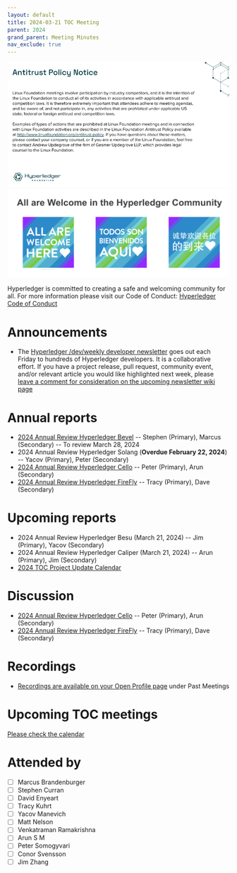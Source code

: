 ```yaml
---
layout: default
title: 2024-03-21 TOC Meeting
parent: 2024
grand_parent: Meeting Minutes
nav_exclude: true
---
```


![Antitrust Policy Notice](../images/antitrust-policy-notice.png "Antitrust Policy Notice")
![All are Welcome in the Hyperledger Community](../images/all-are-welcome.png "All are Welcome in the Hyperledger Community")

Hyperledger is committed to creating a safe and welcoming community for all. For more information please visit our Code of Conduct: [Hyperledger Code of Conduct](https://toc.hyperledger.org/governing-documents/code-of-conduct.html)

# Announcements
* The [Hyperledger /dev/weekly developer newsletter](https://wiki.hyperledger.org/pages/viewpage.action?pageId=39618905) goes out each Friday to hundreds of Hyperledger developers. It is a collaborative effort. If you have a project release, pull request, community event, and/or relevant article you would like highlighted next week, please [leave a comment for consideration on the upcoming newsletter wiki page](https://wiki.hyperledger.org/display/DR/2024)

# Annual reports
* [2024 Annual Review Hyperledger Bevel](https://github.com/hyperledger/toc/pull/224) -- Stephen (Primary), Marcus (Secondary) -- To review March 28, 2024
* 2024 Annual Review Hyperledger Solang (**Overdue February 22, 2024**) -- Yacov (Primary), Peter (Secondary)
* [2024 Annual Review Hyperledger Cello](https://github.com/hyperledger/toc/pull/223) -- Peter (Primary), Arun (Secondary)
* [2024 Annual Review Hyperledger FireFly](https://github.com/hyperledger/toc/pull/222) -- Tracy (Primary), Dave (Secondary)

# Upcoming reports
* 2024 Annual Review Hyperledger Besu (March 21, 2024) -- Jim (Primary), Yacov (Secondary)
* 2024 Annual Review Hyperledger Caliper (March 21, 2024) -- Arun (Primary), Jim (Secondary)
* [2024 TOC Project Update Calendar](../../project-reports/2024/2024-updates.md)

# Discussion
* [2024 Annual Review Hyperledger Cello](https://github.com/hyperledger/toc/pull/223) -- Peter (Primary), Arun (Secondary)
* [2024 Annual Review Hyperledger FireFly](https://github.com/hyperledger/toc/pull/222) -- Tracy (Primary), Dave (Secondary)

# Recordings
* [Recordings are available on your Open Profile page](https://openprofile.dev/my-meetings) under Past Meetings

# Upcoming TOC meetings
[Please check the calendar](https://lists.hyperledger.org/g/toc/calendar)

# Attended by

* [ ] Marcus Brandenburger
* [ ] Stephen Curran
* [ ] David Enyeart
* [ ] Tracy Kuhrt
* [ ] Yacov Manevich
* [ ] Matt Nelson
* [ ] Venkatraman Ramakrishna
* [ ] Arun S M
* [ ] Peter Somogyvari
* [ ] Conor Svensson
* [ ] Jim Zhang
